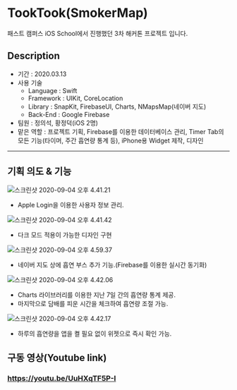 # TookTook(SmokerMap)

패스트 캠퍼스 iOS School에서 진행했던 3차 해커톤 프로젝트 입니다.



## Description

- 기간 : 2020.03.13
- 사용 기술
  - Language : Swift
  - Framework : UIKit, CoreLocation
  - Library : SnapKit, FirebaseUI, Charts, NMapsMap(네이버 지도)
  - Back-End : Google Firebase
- 팀원 : 정의석, 황정덕(iOS 2명)
- 맡은 역할 : 프로젝트 기획, Firebase를 이용한 데이터베이스 관리, Timer Tab의 모든 기능(타이머, 주간 흡연량 통계 등), iPhone용 Widget 제작, 디자인

---

## 기획 의도 & 기능

![스크린샷 2020-09-04 오후 4.41.21](https://tva1.sinaimg.cn/large/007S8ZIlgy1gienubnbk8j314b0u0aeb.jpg)

- Apple Login을 이용한 사용자 정보 관리.

![스크린샷 2020-09-04 오후 4.41.42](https://tva1.sinaimg.cn/large/007S8ZIlgy1gienuorhfcj313x0u0apj.jpg)

- 다크 모드 적용이 가능한 디자인 구현

![스크린샷 2020-09-04 오후 4.59.37](https://tva1.sinaimg.cn/large/007S8ZIlgy1gieodd1frjj314a0u0jwx.jpg)

- 네이버 지도 상에 흡연 부스 추가 기능.(Firebase를 이용한 실시간 동기화)

![스크린샷 2020-09-04 오후 4.42.06](https://tva1.sinaimg.cn/large/007S8ZIlgy1gienv4djd4j314d0u0ahz.jpg)

- Charts 라이브러리를 이용한 지난 7일 간의 흡연량 통계 제공.
- 마지막으로 담배를 피운 시간을 체크하여 흡연량 조절 가능.

![스크린샷 2020-09-04 오후 4.42.17](https://tva1.sinaimg.cn/large/007S8ZIlgy1gienvbfenyj31410u0e81.jpg)

- 하루의 흡연량을 앱을 켤 필요 없이 위젯으로 즉시 확인 가능.



## 구동 영상(Youtube link)

###  https://youtu.be/UuHXqTF5P-I



